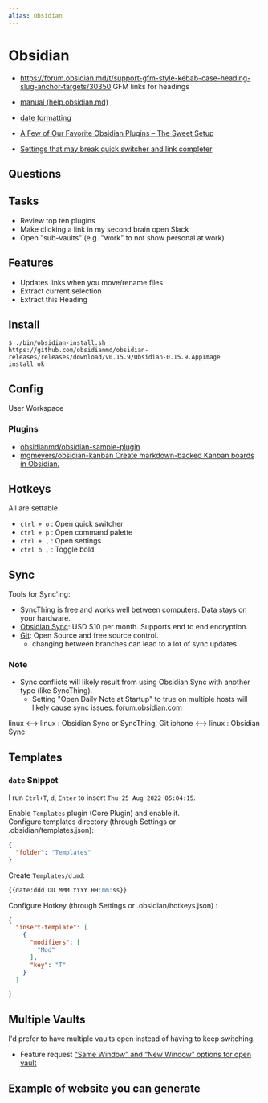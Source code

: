 ```yaml
---
alias: Obsidian
---
```

# Obsidian

- https://forum.obsidian.md/t/support-gfm-style-kebab-case-heading-slug-anchor-targets/30350 GFM links for headings
- [manual (help.obsidian.md)](https://help.obsidian.md/)
- [date formatting](https://momentjs.com/docs/#/displaying/format/)
- [A Few of Our Favorite Obsidian Plugins – The Sweet Setup](https://thesweetsetup.com/our-favorite-obsidian-plugins/)

- [Settings that may break quick switcher and link completer](obsidian-settings-that-may-break-quick-switcher-and-link-completer.md)
## Questions

## Tasks

- Review top ten plugins
- Make clicking a link in my second brain open Slack
- Open "sub-vaults" (e.g. "work" to not show personal at work)

## Features

- Updates links when you move/rename files
- Extract current selection
- Extract this Heading

## Install

```shell
$ ./bin/obsidian-install.sh
https://github.com/obsidianmd/obsidian-releases/releases/download/v0.15.9/Obsidian-0.15.9.AppImage
install ok
```

## Config

User
Workspace

### Plugins

- [obsidianmd/obsidian-sample-plugin](https://github.com/obsidianmd/obsidian-sample-plugin)
- [mgmeyers/obsidian-kanban Create markdown-backed Kanban boards in Obsidian.](https://github.com/mgmeyers/obsidian-kanban)

## Hotkeys

All are settable.

- `ctrl + o` : Open quick switcher
- `ctrl + p` : Open command palette
- `ctrl + ,` : Open settings
- `ctrl b ,` : Toggle bold

## Sync

Tools for Sync'ing:

- [SyncThing](https://syncthing.net/) is free and works well between computers. Data stays on your hardware.
- [Obsidian Sync](https://obsidian.md/sync): USD $10 per month. Supports end to end encryption.
- [Git](https://git-scm.com/): Open Source and free source control.
    - changing between branches can lead to a lot of sync updates

### Note

- Sync conflicts will likely result from using Obsidian Sync with another type (like SyncThing).
    - Setting "Open Daily Note at Startup" to true on multiple hosts will likely cause sync issues. [forum.obsidian.com](https://forum.obsidian.md/t/obsidian-sync-updates-from-one-device-overwritten-by-another/33007)

linux  <--> linux : Obsidian Sync or SyncThing, Git
iphone <--> linux : Obsidian Sync



## Templates

### `date` Snippet

I run `Ctrl+T`,  `d`,  `Enter` to insert `Thu 25 Aug 2022 05:04:15`.

Enable `Templates` plugin (Core Plugin) and enable it.  
Configure templates directory (through Settings or  .obsidian/templates.json):

```json
{
  "folder": "Templates"
}
```

 Create `Templates/d.md`:

```markdown
{{date:ddd DD MMM YYYY HH:mm:ss}}
```

Configure Hotkey (through Settings or .obsidian/hotkeys.json) :

```json
{
  "insert-template": [
    {
      "modifiers": [
        "Mod"
      ],
      "key": "T"
    }
  ]

}
```

## Multiple Vaults

I'd prefer to have multiple vaults open instead of having to keep switching.

- Feature request  [“Same Window” and “New Window” options for open vault](https://forum.obsidian.md/t/same-window-and-new-window-options-for-open-vault/4074)

## Example of website you can generate

